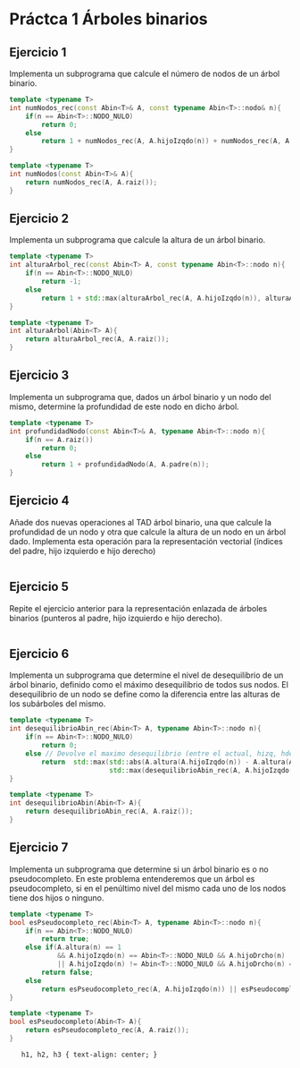
# Práctca 1 Árboles binarios

## Ejercicio 1

Implementa un subprograma que calcule el número de nodos de un árbol binario.

```cpp
template <typename T>
int numNodos_rec(const Abin<T>& A, const typename Abin<T>::nodo& n){
    if(n == Abin<T>::NODO_NULO)
        return 0;
    else
        return 1 + numNodos_rec(A, A.hijoIzqdo(n)) + numNodos_rec(A, A.hijoDrcho(n));
}

template <typename T>
int numNodos(const Abin<T>& A){
    return numNodos_rec(A, A.raiz());
}
```

## Ejercicio 2

Implementa un subprograma que calcule la altura de un árbol binario.

```cpp
template <typename T>
int alturaArbol_rec(const Abin<T> A, const typename Abin<T>::nodo n){
    if(n == Abin<T>::NODO_NULO)
        return -1;
    else
        return 1 + std::max(alturaArbol_rec(A, A.hijoIzqdo(n)), alturaArbol_rec(A, A.hijoDrcho(n)));
}

template <typename T>
int alturaArbol(Abin<T> A){
    return alturaArbol_rec(A, A.raiz());
}
```

## Ejercicio 3

Implementa un subprograma que, dados un árbol binario y un nodo del mismo, determine
la profundidad de este nodo en dicho árbol.

```cpp
template <typename T>
int profundidadNodo(const Abin<T>& A, typename Abin<T>::nodo n){
    if(n == A.raiz())
        return 0;
    else
        return 1 + profundidadNodo(A, A.padre(n));
}
```

## Ejercicio 4

Añade dos nuevas operaciones al TAD árbol binario, una que calcule la profundidad de un nodo y otra que calcule la altura de un nodo en un árbol dado. Implementa esta operación para la representación vectorial (índices del padre, hijo izquierdo e hijo derecho)

```cpp

```

## Ejercicio 5

Repite el ejercicio anterior para la representación enlazada de árboles binarios (punteros al padre, hijo izquierdo e hijo derecho).

```cpp

```

## Ejercicio 6

Implementa un subprograma que determine el nivel de desequilibrio de un árbol binario,
definido como el máximo desequilibrio de todos sus nodos. El desequilibrio de un nodo se define como la diferencia entre las alturas de los subárboles del mismo.

```cpp
template <typename T>
int desequilibrioAbin_rec(Abin<T> A, typename Abin<T>::nodo n){
    if(n == Abin<T>::NODO_NULO)
        return 0;
    else // Devolve el maximo desequilibrio (entre el actual, hizq, hder)
        return  std::max(std::abs(A.altura(A.hijoIzqdo(n)) - A.altura(A.hijoDrcho(n))),
                         std::max(desequilibrioAbin_rec(A, A.hijoIzqdo(n)), desequilibrioAbin_rec(A, A.hijoDrcho(n))));
}

template <typename T>
int desequilibrioAbin(Abin<T> A){
    return desequilibrioAbin_rec(A, A.raiz());
}
```

## Ejercicio 7

Implementa un subprograma que determine si un árbol binario es o no pseudocompleto.
En este problema entenderemos que un árbol es pseudocompleto, si en el penúltimo nivel
del mismo cada uno de los nodos tiene dos hijos o ninguno.

```cpp
template <typename T>
bool esPseudocompleto_rec(Abin<T> A, typename Abin<T>::nodo n){
    if(n == Abin<T>::NODO_NULO)
        return true;
    else if(A.altura(n) == 1 
            && A.hijoIzqdo(n) == Abin<T>::NODO_NULO && A.hijoDrcho(n) != Abin<T>::NODO_NULO
            || A.hijoIzqdo(n) != Abin<T>::NODO_NULO && A.hijoDrcho(n) == Abin<T>::NODO_NULO)
        return false;
    else
        return esPseudocompleto_rec(A, A.hijoIzqdo(n)) || esPseudocompleto_rec(A, A.hijoDrcho(n));
}

template <typename T>
bool esPseudocompleto(Abin<T> A){
    return esPseudocompleto_rec(A, A.raiz());
}
```

```{css, echo=FALSE}
   h1, h2, h3 { text-align: center; }
```
